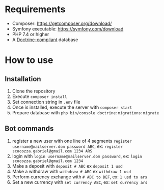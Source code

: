 # Requirements

- Composer: https://getcomposer.org/download/
- Symfony executable: https://symfony.com/download
- PHP 7.4 or higher
- A [Doctrine-compliant](https://www.doctrine-project.org/projects/doctrine-dbal/en/latest/reference/platforms.html) database

# How to use

## Installation

1. Clone the repository
2. Execute `composer install` 
3. Set connection string in `.env` file
4. Once is installed, execute the server with `composer start` 
5. Prepare database with `php bin/console doctrine:migrations:migrate`

## Bot commands

1.  register a new user with one line of 4 segments `register username@mailserver.dom password ABC`, ex: `register scocozza.gabriel@gmail.com 1234 ARS`
2. login with `login username@mailserver.dom password`, ex: `login scocozza.gabriel@gmail.com 1234`
3.  Make a deposit with `deposit # ABC` ex `deposit 1 usd`
4.  Make a withdraw with `withdraw # ABC` ex `withdraw 1 usd`
5.  Perform currency exchange with `# ABC to DEF`, ex: `1 usd to ars`
6.  Set a new currency with `set currency ABC`, ex: `set currency ars`

